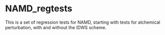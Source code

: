 # NAMD_regtests

This is a set of regression tests for NAMD, starting with tests for alchemical perturbation, with and without the IDWS scheme.
